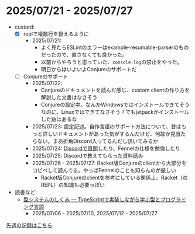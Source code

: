 # 2025/07/21 - 2025/07/27

- custard:
    - [x] replで複数行を扱えるように
        - 2025/07/21:
            - よく見たらESLintのエラーはexample-resumable-parserのものだったので、直さなくても良かった。
            - 以前からやろうと思っていた、`console.log`の禁止をやった。
            - 明日からはいよいよConjureのサポートだ
    - [ ] Conjureのサポート
        - 2025/07/22:
            - Conjureのドキュメントを読んだ感じ、custom clientの作り方を解説した文書はなさそう
            - Conjureの設定中。なんかWindowsではインストールできてそうなのに、Linuxではできてなさそう？でもjetpackがインストールした跡はあるな
        - 2025/07/23: 設定記述。自作言語のサポート方法について、昔はもっと詳しいドキュメントがあった気がするんだけど、何故か見当たらない。まあ折角Discord入ってるんだし訊いてみるか
        - 2025/07/24: [Discordで質問](https://discord.com/channels/732957595249410108/732964914586714163/1397735338306306098)したり、Fennelの仕様を勉強したり
        - 2025/07/25: Discordで教えてもらった資料読み
        - 2025/07/26 - 2025/07/27: Racket版Conjureのclientから大部分をコピペして読んでる。やっぱFennelのことも知らんのが厳しい
            - Racket版Conjureのclientを参考にしている関係上、Racket（のREPL）の知識も必要っぽい
- 読書など:
    - [型システムのしくみ ― TypeScriptで実装しながら学ぶ型とプログラミング言語](https://www.lambdanote.com/products/type-systems)
        - 2025/07/06 - 2025/07/10, 2025/07/12 - 2025/07/27

[先週の記録はこちら](https://github.com/igrep/daily-commits/blob/e5bce067dfb6ba52b92bf2d3b3108676938b27dd/yesterday.md)
